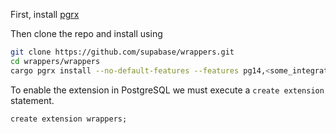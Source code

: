 First, install [pgrx](https://github.com/tcdi/pgrx)

Then clone the repo and install using

```bash
git clone https://github.com/supabase/wrappers.git
cd wrappers/wrappers 
cargo pgrx install --no-default-features --features pg14,<some_integration>_fdw --release
```

To enable the extension in PostgreSQL we must execute a `create extension` statement.

```psql
create extension wrappers;
```
